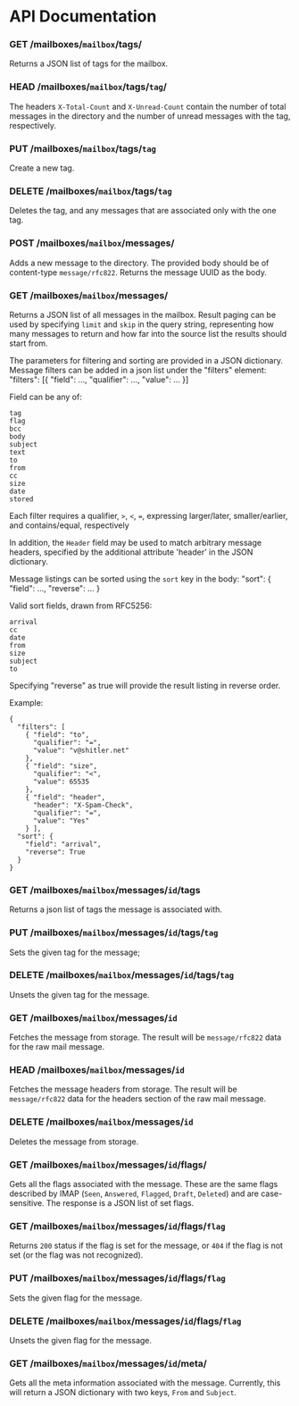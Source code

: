 
# API Documentation

### GET /mailboxes/`mailbox`/tags/

Returns a JSON list of tags for the mailbox.

### HEAD /mailboxes/`mailbox`/tags/`tag`/

The headers `X-Total-Count` and `X-Unread-Count` contain the number of total
messages in the directory and the number of unread messages with the
tag, respectively.

### PUT /mailboxes/`mailbox`/tags/`tag`

Create a new tag.

### DELETE /mailboxes/`mailbox`/tags/`tag`

Deletes the tag, and any messages that are associated only with the one
tag.

### POST /mailboxes/`mailbox`/messages/

Adds a new message to the directory.  The provided body should be of
content-type `message/rfc822`.  Returns the message UUID as the body.

### GET /mailboxes/`mailbox`/messages/

Returns a JSON list of all messages in the mailbox.  Result paging can
be used by specifying `limit` and `skip` in the query string,
representing how many messages to return and how far into the source
list the results should start from.

The parameters for filtering and sorting are provided in a JSON dictionary.
Message filters can be added in a json list under the "filters" element:
"filters": [{ "field": ...,
  "qualifier":  ...,
  "value": ...
}]

Field can be any of:
```
tag
flag
bcc
body
subject
text
to
from
cc
size 
date
stored
```

Each filter requires a qualifier, `>`, `<`, `=`, expressing
larger/later, smaller/earlier, and contains/equal, respectively

In addition, the `Header` field may be used to match arbitrary
message headers, specified by the additional attribute 'header' in the
JSON dictionary.

Message listings can be sorted using the `sort` key in the body:
"sort": {
  "field": ...,
  "reverse": ...
}

Valid sort fields, drawn from RFC5256:
```
arrival
cc
date
from
size
subject
to
```

Specifying "reverse" as true will provide the result listing in reverse
order.

Example:
```
{
  "filters": [
    { "field": "to",
      "qualifier": "=",
      "value": "v@shitler.net"
    },
    { "field": "size",
      "qualifier": "<",
      "value": 65535
    },
    { "field": "header",
      "header": "X-Spam-Check",
      "qualifier": "=",
      "value": "Yes"
    } ],
  "sort": {
    "field": "arrival",
    "reverse": True
  }
}
```

### GET /mailboxes/`mailbox`/messages/`id`/tags

Returns a json list of tags the message is associated with.

### PUT /mailboxes/`mailbox`/messages/`id`/tags/`tag`

Sets the given tag for the message;

### DELETE /mailboxes/`mailbox`/messages/`id`/tags/`tag`

Unsets the given tag for the message.

### GET /mailboxes/`mailbox`/messages/`id`

Fetches the message from storage. The result will be `message/rfc822`
data for the raw mail message.

### HEAD /mailboxes/`mailbox`/messages/`id`

Fetches the message headers from storage. The result will be `message/rfc822`
data for the headers section of the raw mail message.

### DELETE /mailboxes/`mailbox`/messages/`id`

Deletes the message from storage.

### GET /mailboxes/`mailbox`/messages/`id`/flags/

Gets all the flags associated with the message. These are the same flags
described by IMAP (`Seen`, `Answered`, `Flagged`, `Draft`, `Deleted`) and are
case-sensitive. The response is a JSON list of set flags.

### GET /mailboxes/`mailbox`/messages/`id`/flags/`flag`

Returns `200` status if the flag is set for the message, or `404` if the flag
is not set (or the flag was not recognized).

### PUT /mailboxes/`mailbox`/messages/`id`/flags/`flag`

Sets the given flag for the message.

### DELETE /mailboxes/`mailbox`/messages/`id`/flags/`flag`

Unsets the given flag for the message.

### GET /mailboxes/`mailbox`/messages/`id`/meta/

Gets all the meta information associated with the message. Currently, this will
return a JSON dictionary with two keys, `From` and `Subject`.

